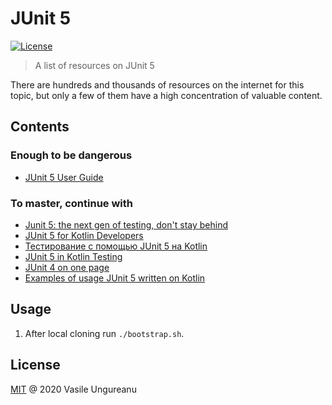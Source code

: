 # JUnit 5

<a href="https://github.com/VasileUngureanu/repository-template/blob/master/LICENSE"><img src="https://img.shields.io/badge/license-MIT-green.svg" alt="License"></a>

> A list of resources on JUnit 5

There are hundreds and thousands of resources on the internet for this topic, but only a few of them have a high concentration of valuable content.

## Contents

### Enough to be dangerous

* [JUnit 5 User Guide](https://junit.org/junit5/docs/current/user-guide/#overview)

### To master, continue with

* [Junit 5: the next gen of testing, don't stay behind](https://www.youtube.com/watch?v=5fIkkoPtPaw)
* [JUnit 5 for Kotlin Developers](https://www.baeldung.com/junit-5-kotlin)
* [Тестирование с помощью JUnit 5 на Kotlin](https://habr.com/ru/post/346452/)
* [JUnit 5 in Kotlin Testing](https://www.polidea.com/blog/junit-5-in-kotlin-testing/?utm_source=Twitter&utm_medium=Npaid&utm_campaign=Blog&utm_term=Article&utm_content=TT_NOP_BLG_ART_JU001)
* [JUnit 4 on one page](https://blog.thecodewhisperer.com/junit-on-one-page.pdf)
* [Examples of usage JUnit 5 written on Kotlin](https://github.com/rkudryashov/junit5-kotlin)

## Usage

1. After local cloning run `./bootstrap.sh`.

License
-------

[MIT](LICENSE) @ 2020 Vasile Ungureanu
